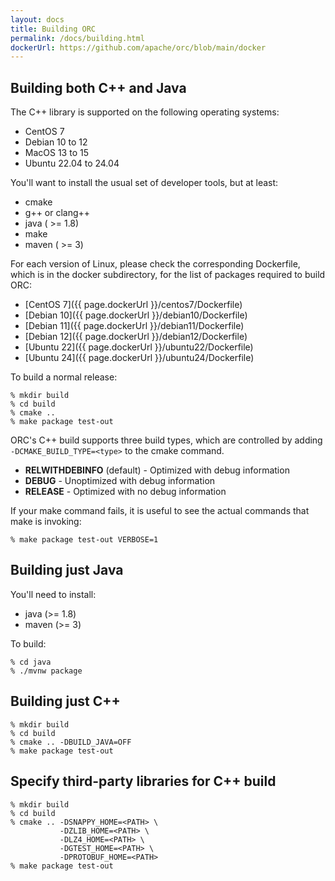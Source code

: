 ```yaml
---
layout: docs
title: Building ORC
permalink: /docs/building.html
dockerUrl: https://github.com/apache/orc/blob/main/docker
---
```


## Building both C++ and Java

The C++ library is supported on the following operating systems:

* CentOS 7
* Debian 10 to 12
* MacOS 13 to 15
* Ubuntu 22.04 to 24.04

You'll want to install the usual set of developer tools, but at least:

* cmake
* g++ or clang++
* java ( >= 1.8)
* make
* maven ( >= 3)

For each version of Linux, please check the corresponding Dockerfile, which
is in the docker subdirectory, for the list of packages required to build ORC:

* [CentOS 7]({{ page.dockerUrl }}/centos7/Dockerfile)
* [Debian 10]({{ page.dockerUrl }}/debian10/Dockerfile)
* [Debian 11]({{ page.dockerUrl }}/debian11/Dockerfile)
* [Debian 12]({{ page.dockerUrl }}/debian12/Dockerfile)
* [Ubuntu 22]({{ page.dockerUrl }}/ubuntu22/Dockerfile)
* [Ubuntu 24]({{ page.dockerUrl }}/ubuntu24/Dockerfile)

To build a normal release:

~~~ shell
% mkdir build
% cd build
% cmake ..
% make package test-out
~~~

ORC's C++ build supports three build types, which are controlled by adding
`-DCMAKE_BUILD_TYPE=<type>` to the cmake command.

* **RELWITHDEBINFO** (default) - Optimized with debug information
* **DEBUG** - Unoptimized with debug information
* **RELEASE** - Optimized with no debug information

If your make command fails, it is useful to see the actual commands that make
is invoking:

~~~ shell
% make package test-out VERBOSE=1
~~~

## Building just Java

You'll need to install:

* java (>= 1.8)
* maven (>= 3)

To build:

~~~ shell
% cd java
% ./mvnw package
~~~

## Building just C++

~~~ shell
% mkdir build
% cd build
% cmake .. -DBUILD_JAVA=OFF
% make package test-out
~~~

## Specify third-party libraries for C++ build

~~~ shell
% mkdir build
% cd build
% cmake .. -DSNAPPY_HOME=<PATH> \
           -DZLIB_HOME=<PATH> \
           -DLZ4_HOME=<PATH> \
           -DGTEST_HOME=<PATH> \
           -DPROTOBUF_HOME=<PATH>
% make package test-out
~~~
